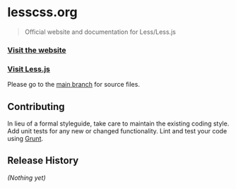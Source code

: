 # lesscss.org

> Official website and documentation for Less/Less.js


### [Visit the website](http://lesscss.org)

### [Visit Less.js](https://github.com/less/less.js)


Please go to the [main branch](https://github.com/less/less-docs) for source files.

## Contributing
In lieu of a formal styleguide, take care to maintain the existing coding style. Add unit tests for any new or changed functionality. Lint and test your code using [Grunt](http://gruntjs.com).

## Release History
_(Nothing yet)_
